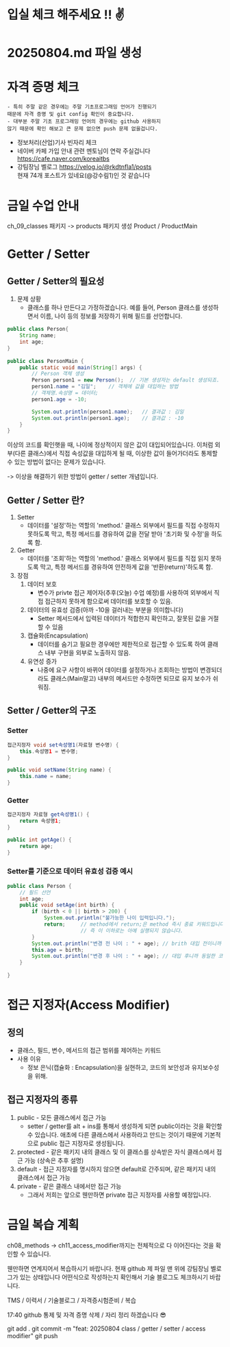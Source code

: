 # 입실 체크 해주세요 !! ✌️
# 20250804.md 파일 생성
# 자격 증명 체크
    - 특히 주말 같은 경우에는 주말 기초프로그래밍 언어가 진행되기
    때문에 자격 증명 및 git config 확인이 중요합니다.
    - 대부분 주말 기초 프로그래밍 언어의 경우에는 github 사용하지
    않기 때문에 확인 해보고 큰 문제 없으면 push 문제 없을겁니다.
- 정보처리(산업)기사 빈자리 체크
- 네이버 카페 가입 안내 관련 멘토님이 연락 주실겁니다
  https://cafe.naver.com/koreaitbs
- 강팀장님 벨로그
  https://velog.io/@rkdtnfla1/posts     
  현재 74개 포스트가 있네요(@강수림1)인 것 같습니다

# 금일 수업 안내
ch_09_classes 패키지 -> products 패키지 생성
Product / ProductMain

# Getter / Setter
## Getter / Setter의 필요성
1. 문제 상황
    - 클래스를 하나 만든다고 가정하겠습니다. 예를 들어, Person 클래스를 생성하면서
      이름, 나이 등의 정보를 저장하기 위해 필드를 선언합니다.
```java
public class Person{
    String name;
    int age; 
}     
    
public class PersonMain {
    public static void main(String[] args) {
        // Person 객체 생성
        Person person1 = new Person();  // 기본 생성자는 default 생성되죠.
        person1.name = "김일";    // 객체에 값을 대입하는 방법
        // 객체명.속성명 = 데이터;
        person1.age = -10;

        System.out.println(person1.name);   // 결과값 : 김일
        System.out.println(person1.age);    // 결과값 : -10
    }
}
```
이상의 코드를 확인햇을 때, 나이에 정상적이지 않은 값이 대입되어있습니다. 이처럼
외부(다른 클래스)에서 직접 속성값을 대입하게 될 때, 이상한 값이 들어가더라도
통제할 수 있는 방법이 없다는 문제가 있습니다.

-> 이상을 해결하기 위한 방법이 getter / setter 개념입니다.

## Getter / Setter 란?
1. Setter
    - 데이터를 '설정'하는 역할의 'method.' 클래스 외부에서 필드를 직접 수정하지
      못하도록 막고, 특정 메서드를 경유하여 값을 전달 받아 '초기화 및 수정'을
      하도록 함.
2. Getter
    - 데이터를 '조회'하는 역할의 'method.' 클래스 외부에서 필드를 직접 읽지
      못하도록 막고, 특정 메서드를 경유하여 안전하게 값을 '반환(return)'하도록 함.
3. 장점
    1. 데이터 보호
        - 변수가 privte 접근 제어자(추후(오늘) 수업 예정)를 사용하여 외부에서
          직접 접근하지 못하게 함으로써 데이터를 보호할 수 있음.
    2. 데이터의 유효성 검증(아까 -10을 걸러내는 부분을 의미합니다)
        - Setter 메서드에서 입력된 데이터가 적합한지 확인하고, 잘못된 값을 거절할 수 있음
    3. 캡슐화(Encapsulation)
        - 데이터를 숨기고 필요한 경우에만 제한적으로 접근할 수 있도록 하여 클래스 내부 구현을
          외부로 노출하지 않음.
    4. 유연성 증가
        - 나중에 요구 사항이 바뀌어 데이터를 설정하거나 조회하는 방법이 변경되더라도
          클래스(Main말고) 내부의 메서드만 수정하면 되므로 유지 보수가 쉬워짐.
## Setter / Getter의 구조
### Setter
```java
접근지정자 void set속성명1(자료형 변수명) {
    this.속성명1 = 변수명;
}

public void setName(String name) {
    this.name = name;
}
```
### Getter
```java
접근지정자 자료형 get속성명1() {
    return 속성명1;
}

public int getAge() {
    return age;
}
```
### Setter를 기준으로 데이터 유효성 검증 예시
```java
public class Person {
    // 필드 선언
    int age;
    public void setAge(int birth) {
        if (birth < 0 || birth > 200) {
            System.out.println("불가능한 나이 입력입니다.");
            return;     // method에서 return;은 method 즉시 종료 키워드입니다.
                        // 즉 이 이하로는 아예 실행되지 않습니다.
        } 
        System.out.println("변경 전 나이 : " + age); // brith 대입 전이니까
        this.age = birth;
        System.out.println("변경 후 나이 : " + age); // 대입 후니까 동일한 코드라도 다른 결과값
    }
    
}
```

# 접근 지정자(Access Modifier)
## 정의
- 클래스, 필드, 변수, 메서드의 접근 범위를 제어하는 키워드
- 사용 이유
    - 정보 은닉(캡슐화 : Encapsulation)을 실현하고, 코드의 보안성과 유지보수성을 위해.
## 접근 지정자의 종류
1. public - 모든 클래스에서 접근 가능
    - setter / getter를 alt + ins를 통해서 생성하게 되면 public이라는 것을 확인할 수
      있습니다. 애초에 다른 클래스에서 사용하라고 만드는 것이기 때문에 기본적으로
      public 접근 지정자로 생성됩니다.
2. protected - 같은 패키지 내의 클래스 및 이 클래스를 상속받은 자식 클래스에서 접근 가능
   (상속은 추후 설명)
3. default - 접근 지정자를 명시하지 않으면 default로 간주되며, 같은 패키지 내의 클래스에서
   접근 가능
4. private - 같은 클래스 내에서만 접근 가능
    - 그래서 저희는 앞으로 웬만하면 private 접근 지정자를 사용할 예정입니다.



# 금일 복습 계획
ch08_methods -> ch11_access_modifier까지는 전체적으로 다 이어진다는 것을
확인할 수 있습니다.

웬만하면 연계지어서 복습하시기 바랍니다.
현재 github 제 파일 맨 위에 강팀장님 벨로그가 있는 상태입니다
어떤식으로 작성하는지 확인해서 기술 블로그도 체크하시기 바랍니다.

TMS / 이력서 / 기술블로그 / 자격증시험준비 / 복습

17:40 github 통제 및 자격 증명 삭제 / 자리 정리 하겠습니다 😎

git add .
git commit -m "feat: 20250804 class / getter / setter / access modifier"
git push




